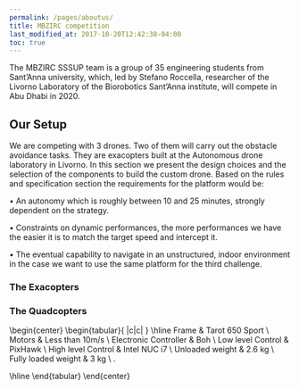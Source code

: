 ```yaml
---
permalink: /pages/aboutus/
title: MBZIRC competition
last_modified_at: 2017-10-20T12:42:38-04:00
toc: true
---
```


The MBZIRC SSSUP team is a group of 35 engineering students from Sant’Anna university, which, led by Stefano Roccella, researcher of the Livorno Laboratory of the Biorobotics Sant’Anna institute, will compete in Abu Dhabi in 2020.

## Our Setup
We are competing with 3 drones. Two of them will carry out the obstacle avoidance tasks. They are exacopters built at the Autonomous drone laboratory in Livorno. In this section we present the design choices and the selection of the components to build the custom drone. Based on the rules and specification section the requirements for the platform would be:

• An autonomy which is roughly between 10 and 25 minutes, strongly dependent on the strategy.

• Constraints on dynamic performances, the more performances we have the easier it is to match the target speed and intercept it.

• The eventual capability to navigate in an unstructured, indoor environment in the case we want to use the same platform for the third challenge.

### The Exacopters

### The Quadcopters
\begin{center}
\begin{tabular}{ |c|c| } 
 \hline
Frame & Tarot 650 Sport \\
Motors & Less than 10m/s \\
Electronic Controller & Boh \\
Low level Control & PixHawk  \\
High level Control & Intel NUC i7 \\
Unloaded weight & 2.6 kg \\
Fully loaded weight & 3 kg \\
.

 \hline
\end{tabular}
\end{center}



